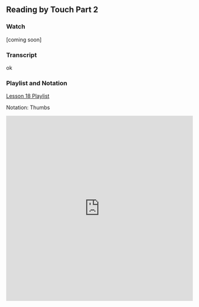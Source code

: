 ## Reading by Touch Part 2



### Watch



[coming soon]



### Transcript

ok



### Playlist and Notation

<a href="https://shapesmusic.github.io/Player-Sketch/tactile-2/" target="_blank">Lesson 18 Playlist</a>




Notation: Thumbs

<embed
	src="https://shapesmusic.github.io/shapes-method/media/reading_tactile_4.pdf"
	type="application/pdf"
	width="100%"
	height="500px"
/>


